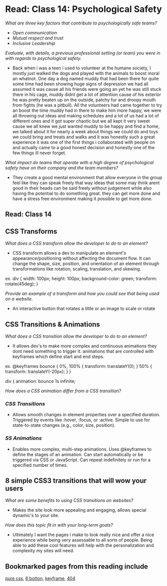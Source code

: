 # Read: Class 14: Psychological Safety

_What are three key factors that contribute to psychologically safe teams?_

+ _Open communication_
+ _Mutual respect and trust_
+ _Inclusive Leadership_

_Evaluate, with details, a previous professional setting (or team) you were in with regards to psychological safety._

+ Back when i was a teen i used to volunteer at the humane society, I mostly just walked the dogs and played with the animals to boost moral an whatnot. One day a dog named muddy that had been there for quite some time had been showing huge signs of depression we had all assumed it was cause all his friends were going an yet he was still stuck there in his cage, muddy didnt get a lot of attention cause of his exterior he was pretty beaten up on the outside, patchy fur and droopy mouth from fights (he was a pitbull). All the volunteers had came together to try an boost the time muddy had in there to make him more happy, we were all throwing out ideas and making schedules and a lot of us had a lot of different ones and it got super chaotic but we all kept it very sweet cause we all knew we just wanted muddy to be happy and find a home, we talked about it for nearly a week about things we could do and toys we could bring and treats and walks and it was honestly such a great experience it was one of the first things i collaborated with people on and actually came to a good honest decision and honestly one of the few things ill never forget.

_What impact do teams that operate with a high degree of psychological safety have on their company and the team members?_

+ They create a good mental environment that allow everyone in the group feel like they can speak freely that way ideas that some may think arent good in their heads can be said freely without judgement while also having the potential to do something great. they can get more done and have a stress free environment making it possible to get more done.

## Read: Class 14

## CSS Transforms

_What does a CSS transform allow the developer to do to an element?_

+ CSS transform allows a dev to manipulate an element's appearance/positioning without affecting the document flow. It can change the shape, size, position, and orientation of an element through transformations like rotation, scaling, translation, and skewing.

ex.
div {
  width: 100px;
  height: 100px;
  background-color: green;
  transform: rotate(45deg);
}

_Provide an example of a transform and how you could see that being used on a website._

+ An interactive button that rotates a little or an image to scale or rotate

## CSS Transitions & Animations

_What does a CSS transition allow the developer to do to an element?_

+ It allows dev's to make more complex and continuous animations they dont need something to trigger it. animations that are controlled with keyframes which define start and end steps.

ex.
@keyframes bounce {
  0%, 100% {
    transform: translateY(0);
  }
  50% {
    transform: translateY(-20px);
  }
}

div {
  animation: bounce 1s infinite;

_How does a CSS animation differ from a CSS transition?_

### _CSS Transitions_

+ Allows smooth changes in element properties over a specified duration.
Triggered by events like :hover, :focus, or :active.
Simple to use for state-to-state changes (e.g., color, size, position).

### _SS Animations_

+ Enables more complex, multi-step animations.
Uses @keyframes to define the stages of an animation.
Can start automatically or be triggered via CSS or JavaScript.
Can repeat indefinitely or run for a specified number of times.

## 8 simple CSS3 transitions that will wow your users

_What are some benefits to using CSS transitions on websites?_

+ Makes the site look more appealing and engaging, allows special dynamic's to your site.

_How does this topic fit in with your long-term goals?_

+ Ultimately I want the pages i make to look really nice and offer a nice experience while being very assessable to all sorts of people. Being able to add these cool features will help with the personalization and complexity my sites will need.

## Bookmarked pages from this reading include

[pure css](https://codepen.io/dp_lewis/pen/QWMxRR), [6 botton](https://codepen.io/retyui/pen/ByoaXV), [keyframe](https://codepen.io/akshaychauhan/pen/dyBqVo),
[404](https://codepen.io/kieranfivestars/pen/MYdQxX)
